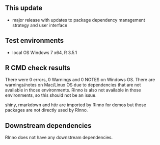 ## This update
* major release with updates to package dependency management strategy and user interface

## Test environments
* local OS Windows 7 x64, R 3.5.1

## R CMD check results
There were 0 errors, 0 Warnings and 0 NOTES on Windows OS. There are warnings/notes on Mac/Linux
OS due to dependencies that are not available in those environments. RInno is also
not available in those environments, so this should not be an issue.

shiny, rmarkdown and httr are imported by RInno for demos but those packages are
not directly used by RInno.

## Downstream dependencies
RInno does not have any downstream dependencies.
